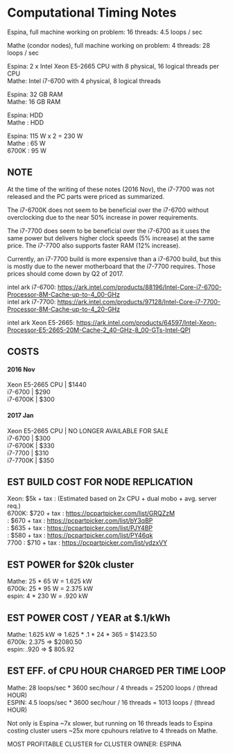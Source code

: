 Computational Timing Notes
==========================

Espina, full machine working on problem: 16 threads: 4.5 loops / sec

Mathe (condor nodes), full machine working on problem: 4 threads: 28 loops / sec

Espina: 2 x Intel Xeon E5-2665 CPU with 8 physical, 16 logical threads per CPU  
Mathe: Intel i7-6700 with 4 physical, 8 logical threads   

Espina: 32 GB RAM  
Mathe:  16 GB RAM  

Espina: HDD  
Mathe : HDD  

Espina: 115 W x 2 = 230 W  
Mathe : 65 W  
6700K : 95 W  

NOTE
----

At the time of the writing of these notes (2016 Nov), the i7-7700 was not
released and the PC parts were priced as summarized.

The i7-6700K does not seem to be beneficial over the i7-6700 without
overclocking due to the near 50% increase in power requirements.

The i7-7700 does seem to be beneficial over the i7-6700 as it uses the same
power but delivers higher clock speeds (5% increase) at the same price. The
i7-7700 also supports faster RAM (12% increase).

Currently, an i7-7700 build is more expensive than a i7-6700 build, but this is
mostly due to the newer motherboard that the i7-7700 requires. Those prices
should come down by Q2 of 2017.

intel ark i7-6700: https://ark.intel.com/products/88196/Intel-Core-i7-6700-Processor-8M-Cache-up-to-4_00-GHz  
intel ark i7-7700: https://ark.intel.com/products/97128/Intel-Core-i7-7700-Processor-8M-Cache-up-to-4_20-GHz  

intel ark Xeon E5-2665: https://ark.intel.com/products/64597/Intel-Xeon-Processor-E5-2665-20M-Cache-2_40-GHz-8_00-GTs-Intel-QPI  

COSTS
-----

#### 2016 Nov ####
Xeon E5-2665 CPU | $1440  
i7-6700  | $290  
i7-6700K | $300  

#### 2017 Jan ####
Xeon E5-2665 CPU | NO LONGER AVAILABLE FOR SALE  
i7-6700  | $300  
i7-6700K | $330   
i7-7700  | $310  
i7-7700K | $350  


EST BUILD COST FOR NODE REPLICATION
-----------------------------------
Xeon: $5k   + tax : (Estimated based on 2x CPU + dual mobo + avg. server req.)  
6700K: $720 + tax : https://pcpartpicker.com/list/GRQZzM  
     : $670 + tax : https://pcpartpicker.com/list/bY3qBP  
     : $635 + tax : https://pcpartpicker.com/list/PJY4BP  
     : $580 + tax : https://pcpartpicker.com/list/PY46qk  
7700 : $710 + tax : https://pcpartpicker.com/list/ydzxVY  

EST POWER for $20k cluster
--------------------------
Mathe: 25 *  65 W = 1.625 kW  
6700k: 25 *  95 W = 2.375 kW  
espin:  4 * 230 W =  .920 kW  

EST POWER COST / YEAR at $.1/kWh
--------------------------------
Mathe: 1.625 kW => 1.625 * .1 * 24 * 365 = $1423.50  
6700k: 2.375    =>                         $2080.50  
espin:  .920    =>                         $ 805.92  

EST EFF. of CPU HOUR CHARGED PER TIME LOOP
------------------------------------------
Mathe: 28  loops/sec * 3600 sec/hour /  4 threads = 25200 loops / (thread HOUR)  
ESPIN: 4.5 loops/sec * 3600 sec/hour / 16 threads =  1013 loops / (thread HOUR)  

Not only is Espina ~7x slower, but running on 16 threads leads to Espina
costing cluster users ~25x more cpuhours relative to 4 threads on Mathe.

MOST PROFITABLE CLUSTER for CLUSTER OWNER: ESPINA
